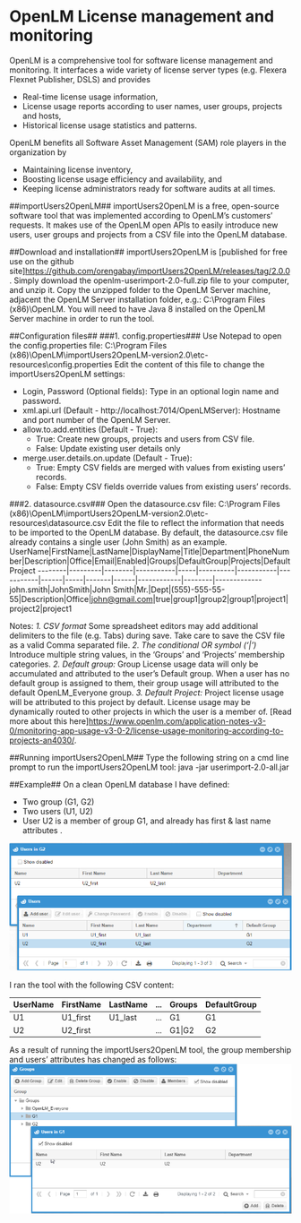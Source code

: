 OpenLM License management and monitoring
==================
OpenLM is a comprehensive tool for software license management and monitoring. It interfaces a wide variety of license server types (e.g. Flexera Flexnet Publisher, DSLS) and provides
* Real-time license usage information,
* License usage reports according to user names, user groups, projects and hosts, 
* Historical license usage statistics and patterns.

OpenLM benefits all Software Asset Management (SAM) role players in the organization by
* Maintaining license inventory,
* Boosting license usage efficiency and availability, and
* Keeping license administrators ready for software audits at all times.

##importUsers2OpenLM##
importUsers2OpenLM is a free, open-source software tool that was implemented according to OpenLM’s customers’ requests. It makes use of the OpenLM open APIs to easily introduce new users, user groups and projects from a CSV file into the OpenLM database. 

##Download and installation##
importUsers2OpenLM is [published for free use on the github site]https://github.com/orengabay/importUsers2OpenLM/releases/tag/2.0.0. Simply download the openlm-userimport-2.0-full.zip file to your computer, and unzip it. Copy the unzipped folder to the OpenLM Server machine, adjacent the OpenLM Server installation folder, e.g.:
C:\Program Files (x86)\OpenLM.
You will need to have Java 8 installed on the OpenLM Server machine in order to run the tool. 

##Configuration files##
###1. config.properties###
Use Notepad to open the config.properties file:
C:\Program Files (x86)\OpenLM\importUsers2OpenLM-version2.0\etc-resources\config.properties
Edit the content of this file to change the importUsers2OpenLM settings:

* Login, Password (Optional fields):
  Type in an optional login name and password. 
* xml.api.url (Default - http://localhost:7014/OpenLMServer):
  Hostname and port number of the OpenLM Server. 
* allow.to.add.entities (Default - True):
  * True: Create new groups, projects and users from CSV file.
  * False: Update existing user details only
* merge.user.details.on.update (Default - True):
  * True: Empty CSV fields are merged with values from existing users’ records.
  * False: Empty CSV fields override values from existing users’ records.


###2. datasource.csv###
Open the datasource.csv file:
C:\Program Files (x86)\OpenLM\importUsers2OpenLM-version2.0\etc-resources\datasource.csv
Edit the file to reflect the information that needs to be imported to the OpenLM database.
By default, the datasource.csv file already contains a single user (John Smith) as an example.
UserName|FirstName|LastName|DisplayName|Title|Department|PhoneNumber|Description|Office|Email|Enabled|Groups|DefaultGroup|Projects|DefaultProject
--------|---------|--------|-----------|-----|----------|-----------|-----------|------|-----|-------|------|------------|--------|-------------
john.smith|JohnSmith|John Smith|Mr.|Dept|(555)-555-55-55|Description|Office|john@gmail.com|true|group1&#124;group2|group1|project1&#124;project2|project1


Notes:
*1. CSV format*
Some spreadsheet editors may add additional delimiters to the file (e.g. Tabs) during save. Take care to save the CSV file as a valid Comma separated file.
*2. The conditional OR symbol (‘|’)*
Introduce multiple string values, in the ‘Groups’ and ‘Projects’ membership categories.
*2. Default group:* 
Group License usage data will only be accumulated and attributed to the user’s Default group. When a user has no default group is assigned to them, their group usage will attributed to the default OpenLM_Everyone group.
*3. Default Project:*
Project license usage will be attributed to this project by default. License usage may be dynamically routed to other projects in which the user is a member of. [Read more about this here]https://www.openlm.com/application-notes-v3-0/monitoring-app-usage-v3-0-2/license-usage-monitoring-according-to-projects-an4030/.


##Running importUsers2OpenLM##
Type the following string on a cmd line prompt to run the importUsers2OpenLM  tool:
java -jar userimport-2.0-all.jar <csv file name or full path>

##Example##
On a clean OpenLM database I have defined: 
* Two group (G1, G2)
* Two users (U1, U2)
* User U2 is a member of group G1, and already has first & last name attributes .

![Image00](/images/image00.png)

I ran the tool with the following CSV content:

UserName|FirstName|LastName| ... |Groups|DefaultGroup
-----|-----|-----|-----|-----|-----
U1|U1_first|U1_last| ... |G1|G1
U2|U2_first| | ... | G1&#124;G2|G2

As a result of running the importUsers2OpenLM tool, the group membership and users’ attributes has changed as follows:
![Image01](/images/image01.png)